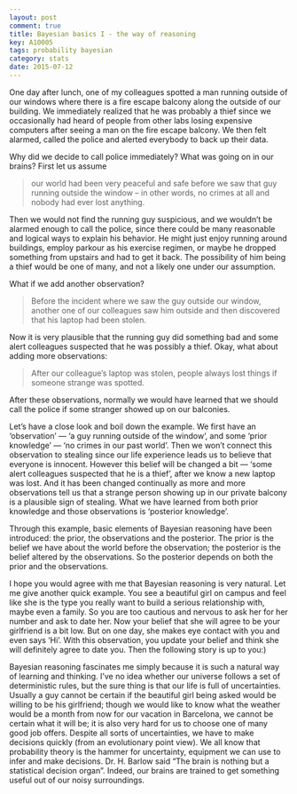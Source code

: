 ```yaml
---
layout: post
comment: true
title: Bayesian basics I - the way of reasoning 
key: A10005
tags: probability bayesian
category: stats
date: 2015-07-12
---
```


One day after lunch, one of my colleagues spotted a man running outside of our windows where there is a fire escape balcony along the outside of our building. We immediately realized that he was probably a thief since we occasionally had heard of people from other labs losing expensive computers after seeing a man on the fire escape balcony. We then felt alarmed, called the police and alerted everybody to back up their data.

Why did we decide to call police immediately? What was going on in our brains? First let us assume

<!--more-->

>our world had been very peaceful and safe before we saw that guy running outside the window – in other words, no crimes at all and nobody had ever lost anything.

Then we would not find the running guy suspicious, and we wouldn’t be alarmed enough to call the police, since there could be many reasonable and logical ways to explain his behavior. He might just enjoy running around buildings, employ parkour as his exercise regimen, or maybe he dropped something from upstairs and had to get it back. The possibility of him being a thief would be one of many, and not a likely one under our assumption.

What if we add another observation?

>Before the incident where we saw the guy outside our window, another one of our colleagues saw him outside and then discovered that his laptop had been stolen.

Now it is very plausible that the running guy did something bad and some alert colleagues suspected that he was possibly a thief. Okay, what about adding more observations:

>After our colleague’s laptop was stolen, people always lost things if someone strange was spotted.

After these observations, normally we would have learned that we should call the police if some stranger showed up on our balconies.

Let’s have a close look and boil down the example. We first have an ‘observation’ — ‘a guy running outside of the window’, and some ‘prior knowledge’ — ‘no crimes in our past world’. Then we won’t connect this observation to stealing since our life experience leads us to believe that everyone is innocent. However this belief will be changed a bit — ‘some alert colleagues suspected that he is a thief’, after we know a new laptop was lost. And it has been changed continually as more and more observations tell us that a strange person showing up in our private balcony is a plausible sign of stealing. What we have learned from both prior knowledge and those observations is ‘posterior knowledge’.

Through this example, basic elements of Bayesian reasoning have been introduced: the prior, the observations and the posterior. The prior is the belief we have about the world before the observation; the posterior is the belief altered by the observations. So the posterior depends on both the prior and the observations.

I hope you would agree with me that Bayesian reasoning is very natural. Let me give another quick example. You see a beautiful girl on campus and feel like she is the type you really want to build a serious relationship with, maybe even a family. So you are too cautious and nervous to ask her for her number and ask to date her. Now your belief that she will agree to be your girlfriend is a bit low. But on one day, she makes eye contact with you and even says ‘Hi’. With this observation, you update your belief and think she will definitely agree to date you.  Then the following story is up to you:)

Bayesian reasoning fascinates me simply because it is such a natural way of learning and thinking.
I’ve no idea whether our universe follows a set of deterministic rules, but the sure thing is that our life is full of uncertainties. Usually a guy cannot be certain if the beautiful girl being asked would be willing to be his girlfriend; though we would like to know what the weather would be a month from now for our vacation in Barcelona, we cannot be certain what it will be; it is also very hard for us to choose one of many good job offers. Despite all sorts of uncertainties, we have to make decisions quickly (from an evolutionary point view). We all know that probability theory is the hammer for uncertainty, equipment we can use to infer and make decisions. Dr. H. Barlow said “The brain is nothing but a statistical decision organ”. Indeed, our brains are trained to get something useful out of our noisy surroundings. 
